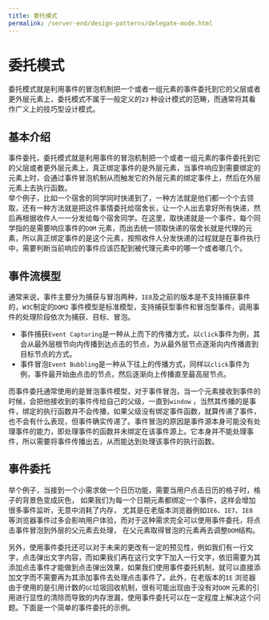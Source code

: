 ```yaml
---
title: 委托模式
permalink: /server-end/design-patterns/delegate-mode.html
---
```


# 委托模式

委托模式就是利用事件的冒泡机制把一个或者一组元素的事件委托到它的父层或者更外层元素上，委托模式不属于一般定义的`23`
种设计模式的范畴，而通常将其看作广义上的技巧型设计模式。

## 基本介绍

事件委托，委托模式就是利用事件的冒泡机制把一个或者一组元素的事件委托到它的父层或者更外层元素上，真正绑定事件的是外层元素，当事件响应到需要绑定的元素上时，会通过事件冒泡机制从而触发它的外层元素的绑定事件上，然后在外层元素上去执行函数。  
举个例子，比如一个宿舍的同学同时快递到了，一种方法就是他们都一个个去领取，还有一种方法就是把这件事情委托给宿舍长，让一个人出去拿好所有快递，然后再根据收件人一一分发给每个宿舍同学。在这里，取快递就是一个事件，每个同学指的是需要响应事件的`DOM`
元素，而出去统一领取快递的宿舍长就是代理的元素，所以真正绑定事件的是这个元素，按照收件人分发快递的过程就是在事件执行中，需要判断当前响应的事件应该匹配到被代理元素中的哪一个或者哪几个。

## 事件流模型

通常来说，事件主要分为捕获与冒泡两种，`IE8`及之前的版本是不支持捕获事件的，`W3C`制定的`DOM2`
事件模型是标准模型，支持捕获型事件和冒泡型事件，调用事件的处理阶段依次为捕获、目标、冒泡。

- 事件捕获`Event Capturing`是一种从上而下的传播方式，以`click`事件为例，其会从最外层根节向内传播到达点击的节点，为从最外层节点逐渐向内传播直到目标节点的方式。
- 事件冒泡`Event Bubbling`是一种从下往上的传播方式，同样以`click`事件为例，事件最开始由点击的节点，然后逐渐向上传播直至最高层节点。

而事件委托通常使用的是冒泡事件模型，对于事件冒泡，当一个元素接收到事件的时候，会把他接收到的事件传给自己的父级，一直到`window`
，当然其传播的是事件，绑定的执行函数并不会传播，如果父级没有绑定事件函数，就算传递了事件，也不会有什么表现，但事件确实传递了。事件冒泡的原因是事件源本身可能没有处理事件的能力，即处理事件的函数并未绑定在该事件源上。它本身并不能处理事件，所以需要将事件传播出去，从而能达到处理该事件的执行函数。

## 事件委托

举个例子，当接到一个小需求做一个日历功能，需要当用户点击日历的格子时，格子的背景色变成灰色，
如果我们为每一个日期元素都绑定一个事件，这样会增加很多事件监听，无意中消耗了内存，
尤其是在老版本浏览器例如`IE6`、`IE7`、`IE8`
等浏览器事件过多会影响用户体验，而对于这种需求完全可以使用事件委托，将点击事件冒泡到外层的父元素去处理，
在父元素取得冒泡的元素再去调整`DOM`结构。

另外，使用事件委托还可以对于未来的更改有一定的预见性，例如我们有一行文字，点击弹出文字内容，而如果我们再在这行文字下加入一行文字，依旧需要为其添加点击事件才能做到点击弹出效果，如果我们使用事件委托机制，就可以直接添加文字而不需要再为其添加事件去处理点击事件了。此外，在老版本的`IE`
浏览器由于使用的是引用计数的`GC`垃圾回收机制，很有可能出现由于没有对`DOM`
元素的引用进行显性的清除而导致的内存泄漏，使用事件委托可以在一定程度上解决这个问题。下面是一个简单的事件委托的示例。
